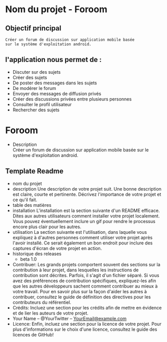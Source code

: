 # Nom du projet - Foroom
   
## Objectif principal
	Créer un forum de discussion sur application mobile basée 
	sur le système d'exploitation android.

## l'application nous permet de :
 * Discuter sur des sujets 	
 * Créer des sujets
 * De poster des messages dans les sujets
 * De modérer le forum
 * Envoyer des messages de diffusion privés
 * Créer des discussions privées entre plusieurs personnes
 * Consulter le profil utilisateur
 * Rechercher des sujets
 # Foroom
 * Description<br>
 Créer un forum de discussion sur application mobile basée 
 	sur le système d'exploitation android.
 ## Template Readme
 * nom du projet
 * description
 Une description de votre projet suit. Une bonne description est claire, courte et pertinente. Décrivez l'importance de votre projet et ce qu'il fait.
 * table des matières
 * installation 
 L'installation est la section suivante d'un README efficace. Dites aux autres utilisateurs comment installer votre projet localement. Vous pouvez éventuellement inclure un gif pour rendre le processus encore plus clair pour les autres.
 * utilisation
 La section suivante est l'utilisation, dans laquelle vous expliquez à d'autres personnes comment utiliser votre projet après l'avoir installé. Ce serait également un bon endroit pour inclure des captures d'écran de votre projet en action.
 *  historique des releases
    * beta 1.0
 * Contribuer: 
 Les grands projets comportent souvent des sections sur la contribution à leur projet, dans lesquelles les instructions de contribution sont décrites. Parfois, il s'agit d'un fichier séparé. Si vous avez des préférences de contribution spécifiques, expliquez-les afin que les autres développeurs sachent comment contribuer au mieux à votre travail. Pour en savoir plus sur la façon d'aider les autres à contribuer, consultez le guide de définition des directives pour les contributeurs du référentiel.
 * Crédits: 
 Incluez une section pour les crédits afin de mettre en évidence et de lier les auteurs de votre projet.
 * Your Name – @YourTwitter – YourEmail@example.com
 * Licence: 
 Enfin, incluez une section pour la licence de votre projet. Pour plus d'informations sur le choix d'une licence, consultez le guide des licences de GitHub!
 
